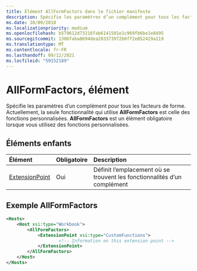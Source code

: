 ```yaml
---
title: Élément AllFormFactors dans le fichier manifeste
description: Spécifie les paramètres d’un complément pour tous les facteurs de forme.
ms.date: 10/09/2018
ms.localizationpriority: medium
ms.openlocfilehash: b579612d73216fab6141501e1c969fb6be1e8495
ms.sourcegitcommit: 1306faba8694dea203373972b6ff2e852429a119
ms.translationtype: MT
ms.contentlocale: fr-FR
ms.lasthandoff: 09/12/2021
ms.locfileid: "59152189"
---
```

# <a name="allformfactors-element"></a>AllFormFactors, élément

Spécifie les paramètres d’un complément pour tous les facteurs de forme. Actuellement, la seule fonctionnalité qui utilise **AllFormFactors** est celle des fonctions personnalisées. **AllFormFactors** est un élément obligatoire lorsque vous utilisez des fonctions personnalisées.

## <a name="child-elements"></a>Éléments enfants

|  Élément |  Obligatoire  |  Description  |
|:-----|:-----|:-----|
|  [ExtensionPoint](extensionpoint.md) |  Oui |  Définit l’emplacement où se trouvent les fonctionnalités d’un complément |

## <a name="allformfactors-example"></a>Exemple AllFormFactors

```xml
<Hosts>
    <Host xsi:type="Workbook">
        <AllFormFactors>
            <ExtensionPoint xsi:type="CustomFunctions">
                    <!-- Information on this extension point -->
            </ExtensionPoint>
        </AllFormFactors>
    </Host>
</Hosts>
```
